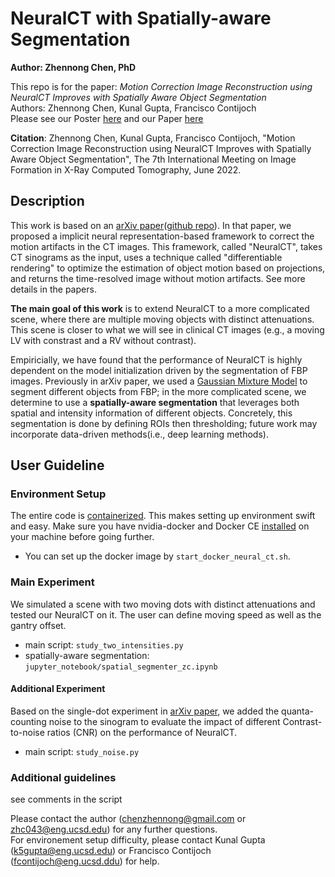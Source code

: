 # NeuralCT with Spatially-aware Segmentation
**Author: Zhennong Chen, PhD**<br />

This repo is for the paper: 
*Motion Correction Image Reconstruction using NeuralCT Improves with Spatially Aware Object Segmentation* <br />
Authors: Zhennong Chen, Kunal Gupta, Francisco Contijoch<br />
Please see our Poster [here](https://drive.google.com/file/d/15bKUaYuGyG11al5EK0t9NuuGqKPfV1PB/view?usp=sharing) and our Paper [here](https://drive.google.com/file/d/1iYOESeSJIgmkF8Dq1VP6cVcdcT9KA_ZQ/view?usp=sharing)<br />

**Citation**: Zhennong Chen, Kunal Gupta, Francisco Contijoch, "Motion Correction Image Reconstruction using NeuralCT Improves with Spatially Aware Object Segmentation", The 7th International Meeting on Image Formation in X-Ray Computed Tomography, June 2022.


## Description
This work is based on an [arXiv paper](https://arxiv.org/abs/2201.06574)([github repo](https://github.com/ucsd-fcrl/kg-neuralct-method)). In that paper, we proposed a implicit neural representation-based framework to correct the motion artifacts in the CT images. This framework, called "NeuralCT", takes CT sinograms as the input, uses a technique called "differentiable rendering" to optimize the estimation of object motion based on projections, and returns the time-resolved image without motion artifacts. See more details in the papers.

**The main goal of this work** is to extend NeuralCT to a more complicated scene, where there are multiple moving objects with distinct attenuations. This scene is closer to what we will see in clinical CT images (e.g., a moving LV with constrast and a RV without contrast).

Empiricially, we have found that the performance of NeuralCT is highly dependent on the model initialization driven by the segmentation of FBP images. Previously in arXiv paper, we used a [Gaussian Mixture Model](https://scikit-learn.org/stable/modules/mixture.html#:~:text=A%20Gaussian%20mixture%20model%20is,Gaussian%20distributions%20with%20unknown%20parameters.) to segment different objects from FBP; in the more complicated scene, we determine to use a **spatially-aware segmentation** that leverages both spatial and intensity information of different objects. Concretely, this segmentation is done by defining ROIs then thresholding; future work may incorporate data-driven methods(i.e., deep learning methods).



## User Guideline
### Environment Setup
The entire code is [containerized](https://www.docker.com/resources/what-container). This makes setting up environment swift and easy. Make sure you have nvidia-docker and Docker CE [installed](https://docs.nvidia.com/datacenter/cloud-native/container-toolkit/install-guide.html#docker) on your machine before going further. <br />
- You can set up the docker image by ```start_docker_neural_ct.sh```.

### Main Experiment
We simulated a scene with two moving dots with distinct attenuations and tested our NeuralCT on it. The user can define moving speed as well as the gantry offset. 
- main script: ```study_two_intensities.py```
- spatially-aware segmentation: ```jupyter_notebook/spatial_segmenter_zc.ipynb```

#### Additional Experiment
Based on the single-dot experiment in [arXiv paper](https://arxiv.org/abs/2201.06574), we added the quanta-counting noise to the sinogram to evaluate the impact of different Contrast-to-noise ratios (CNR) on the performance of NeuralCT.
- main script: ```study_noise.py```

### Additional guidelines
see comments in the script

Please contact the author (chenzhennong@gmail.com or zhc043@eng.ucsd.edu) for any further questions.<br />
For environement setup difficulty, please contact Kunal Gupta (k5gupta@eng.ucsd.edu) or Francisco Contijoch (fcontijoch@eng.ucsd.ddu) for help.







